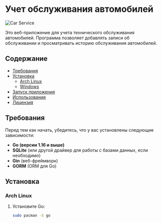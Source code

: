 # Учет обслуживания автомобилей

![Car Service](https://example.com/car_service_image.png) <!-- Замените или удалите строку с изображением -->

Это веб-приложение для учета технического обслуживания автомобилей. Программа позволяет добавлять записи об обслуживании и просматривать историю обслуживания автомобилей.

## Содержание

- [Требования](#требования)
- [Установка](#установка)
  - [Arch Linux](#arch-linux)
  - [Windows](#windows)
- [Запуск приложения](#запуск-приложения)
- [Использование](#использование)
- [Лицензия](#лицензия)

## Требования

Перед тем как начать, убедитесь, что у вас установлены следующие зависимости:

- **Go (версии 1.16 и выше)**
- **SQLite** (или другой драйвер для работы с базами данных, если необходимо)
- **Gin** (веб-фреймворк)
- **GORM** (ORM для Go)

## Установка

### Arch Linux

1. Установите Go:

   ```bash
   sudo pacman -S go
